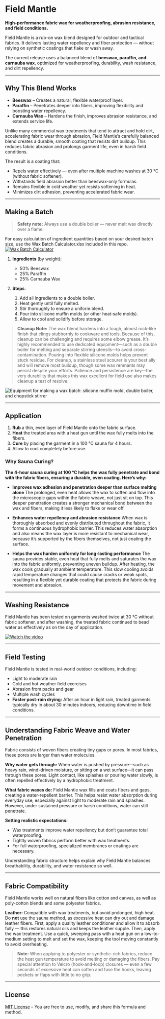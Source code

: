 # Field Mantle

**High-performance fabric wax for weatherproofing, abrasion resistance, and field conditions.**

Field Mantle is a rub-on wax blend designed for outdoor and tactical fabrics. It delivers lasting water repellency and fiber protection — without relying on synthetic coatings that flake or wash away.

The current release uses a balanced blend of **beeswax, paraffin, and carnauba wax**, optimized for weatherproofing, durability, wash resistance, and dirt repellency.

---

## Why This Blend Works

- **Beeswax** – Creates a natural, flexible waterproof layer.
- **Paraffin** – Penetrates deeper into fibers, improving flexibility and boosting water repellency.
- **Carnauba Wax** – Hardens the finish, improves abrasion resistance, and extends service life.

Unlike many commercial wax treatments that tend to attract and hold dirt, accelerating fabric wear through abrasion, Field Mantle’s carefully balanced blend creates a durable, smooth coating that resists dirt buildup. This reduces fabric abrasion and prolongs garment life, even in harsh field conditions.

The result is a coating that:
- Repels water effectively — even after multiple machine washes at 30 °C (without fabric softener).
- Withstands field abrasion better than beeswax-only formulas.
- Remains flexible in cold weather yet resists softening in heat.
- Minimizes dirt adhesion, preventing accelerated fabric wear.

---

## Making a Batch

> **Safety note:** Always use a double boiler — never melt wax directly over a flame.

For easy calculation of ingredient quantities based on your desired batch size,
use the Wax Batch Calculator.xlsx included in this repo.
[![Wax Batch Calculator](https://i.imgur.com/1iYuLrv.jpeg)](./Wax%20Batch%20Calculator.xlsx)

1. **Ingredients** (by weight):
   - 50% Beeswax
   - 25% Paraffin
   - 25% Carnauba Wax

2. **Steps**:
   1. Add all ingredients to a double boiler.
   2. Heat gently until fully melted.
   3. Stir thoroughly to ensure a uniform blend.
   4. Pour into silicone muffin molds (or other heat-safe molds).
   5. Allow to cool and solidify before storage.

> **Cleanup Note:**
The wax blend hardens into a tough, almost rock-like finish that clings stubbornly to cookware and tools. Because of this, cleanup can be challenging and requires some elbow grease. It’s highly recommended to use dedicated equipment—such as a double boiler for melting and separate stirring utensils—to avoid cross-contamination. Pouring into flexible silicone molds helps prevent stuck residue. For cleanup, a stainless steel scourer is your best ally and will remove most buildup, though some wax remnants may persist despite your efforts. Patience and persistence are key—the very durability that makes this wax excellent for field use also makes cleanup a test of resolve.

![Equipment for making a wax batch: silicone muffin mold, double boiler, and chopstick stirrer](https://i.imgur.com/nrsUEDF.jpeg)

---

## Application

1. **Rub** a thin, even layer of Field Mantle onto the fabric surface.
2. **Heat** the treated area with a heat gun until the wax fully melts into the fibers.
3. **Cure** by placing the garment in a 100 °C sauna for 4 hours.
4. Allow to cool completely before use.

### Why Sauna Curing?

**The 4-hour sauna curing at 100 °C helps the wax fully penetrate and bond with the fabric fibers, ensuring a durable, even coating. Here’s why:**

* **Improves wax adhesion and penetration deeper than surface melting alone**
  The prolonged, even heat allows the wax to soften and flow into the microscopic gaps within the fabric weave, not just sit on top. This deeper penetration creates a stronger mechanical bond between the wax and fibers, making it less likely to flake or wear off.

* **Enhances water repellency and abrasion resistance**
  When wax is thoroughly absorbed and evenly distributed throughout the fabric, it forms a continuous hydrophobic barrier. This reduces water absorption and also means the wax layer is more resistant to mechanical wear, because it’s supported by the fibers themselves, not just coating the surface.

* **Helps the wax harden uniformly for long-lasting performance**
  The sauna provides stable, even heat that fully melts and saturates the wax into the fabric uniformly, preventing uneven buildup. After heating, the wax cools gradually at ambient temperature. This slow cooling avoids rapid temperature changes that could cause cracks or weak spots, resulting in a flexible yet durable coating that protects the fabric during movement and abrasion.

---

## Washing Resistance
Field Mantle has been tested on garments washed twice at 30 °C without fabric softener, and after washing, the treated fabric continued to bead water as effectively as on the day of application.

[![Watch the video](https://i.imgur.com/ITtNsF8.jpeg)](https://imgur.com/gallery/water-repellent-wax-that-lasts-through-laundry-Fm36BLY)

---

## Field Testing

Field Mantle is tested in real-world outdoor conditions, including:
- Light to moderate rain
- Cold and hot weather field exercises
- Abrasion from packs and gear
- Multiple wash cycles
- **Faster post-rain drying:** After an hour in light rain, treated garments typically dry in about 30 minutes indoors, reducing downtime in field conditions.

---

## Understanding Fabric Weave and Water Penetration

Fabric consists of woven fibers creating tiny gaps or pores. In most fabrics, these pores are larger than water molecules.

**Why water gets through:**
When water is pushed by pressure—such as heavy rain, wind-driven moisture, or sitting on a wet surface—it can pass through these pores. Light contact, like splashes or pouring water slowly, is often repelled effectively by a hydrophobic treatment.

**What fabric waxes do:**
Field Mantle wax fills and coats fibers and gaps, creating a water-repellent barrier. This helps resist water absorption during everyday use, especially against light to moderate rain and splashes. However, under sustained pressure or harsh conditions, water can still penetrate.

**Setting realistic expectations:**

* Wax treatments improve water repellency but don’t guarantee total waterproofing.
* Tightly woven fabrics perform better with wax treatments.
* For full waterproofing, specialized membranes or coatings are necessary.

Understanding fabric structure helps explain why Field Mantle balances breathability, durability, and water resistance so well.

---

## Fabric Compatibility

Field Mantle works well on natural fibers like cotton and canvas, as well as poly-cotton blends and some polyester fabrics.

**Leather:**
Compatible with wax treatments, but avoid prolonged, high heat. Do **not** use the sauna method, as excessive heat can dry out and damage leather fibers. First, apply a quality leather conditioner and allow it to absorb fully — this restores natural oils and keeps the leather supple. Then, apply the wax treatment. Use a quick, sweeping pass with a heat gun on a low-to-medium setting to melt and set the wax, keeping the tool moving constantly to avoid overheating.

> **Note:** When applying to polyester or synthetic-rich fabrics, reduce the heat gun temperature to avoid melting or damaging the fibers. Pay special attention to Velcro (hook-and-loop) closures — even a few seconds of excessive heat can soften and fuse the hooks, leaving pockets or flaps with little to no grip.
---

## License

[MIT License](LICENSE) – You are free to use, modify, and share this formula and method.
